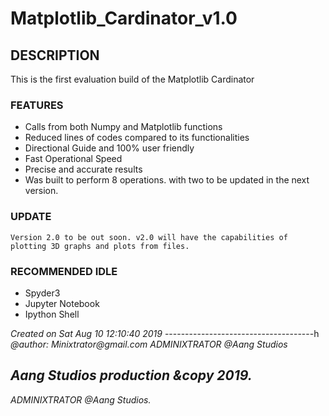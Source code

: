 # Matplotlib_Cardinator_v1.0

## DESCRIPTION
This is the first evaluation build of the Matplotlib Cardinator

### FEATURES
- Calls from both Numpy and Matplotlib functions
- Reduced lines of codes compared to its functionalities
- Directional Guide and 100% user friendly
- Fast Operational Speed
- Precise and accurate results
- Was built to perform 8 operations. with two to be updated in the next version.

### UPDATE
    Version 2.0 to be out soon. v2.0 will have the capabilities of plotting 3D graphs and plots from files.

### RECOMMENDED IDLE
- Spyder3
- Jupyter Notebook
- Ipython Shell


*Created on Sat Aug 10 12:10:40 2019*
-------------------------------------h
    _@author: Minixtrator@gmail.com_
             _ADMINIXTRATOR @Aang Studios_


*Aang Studios production &copy 2019.*
-----------------------------------
_ADMINIXTRATOR @Aang Studios._
